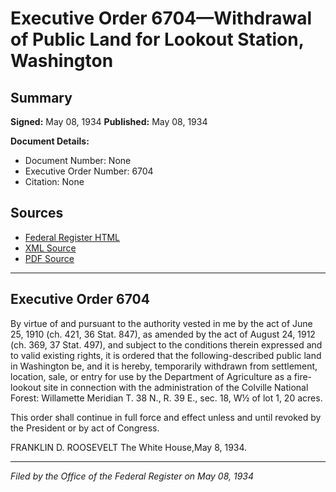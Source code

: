 # Executive Order 6704—Withdrawal of Public Land for Lookout Station, Washington

## Summary

**Signed:** May 08, 1934
**Published:** May 08, 1934

**Document Details:**
- Document Number: None
- Executive Order Number: 6704
- Citation: None

## Sources
- [Federal Register HTML](https://www.presidency.ucsb.edu/documents/executive-order-6704-withdrawal-public-land-for-lookout-station-washington)
- [XML Source](None)
- [PDF Source](None)

---

## Executive Order 6704

By virtue of and pursuant to the authority vested in me by the act of June 25, 1910 (ch. 421, 36 Stat. 847), as amended by the act of August 24, 1912 (ch. 369, 37 Stat. 497), and subject to the conditions therein expressed and to valid existing rights, it is ordered that the following-described public land in Washington be, and it is hereby, temporarily withdrawn from settlement, location, sale, or entry for use by the Department of Agriculture as a fire-lookout site in connection with the administration of the Colville National Forest:
Willamette Meridian
T. 38 N., R. 39 E., sec. 18, W½ of lot 1, 20 acres.

This order shall continue in full force and effect unless and until revoked by the President or by act of Congress.

FRANKLIN D. ROOSEVELT
The White House,May 8, 1934.

---

*Filed by the Office of the Federal Register on May 08, 1934*
